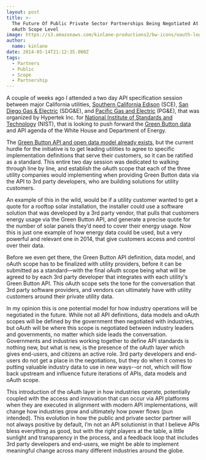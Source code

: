 ```yaml
---
layout: post
title: >-
  The Future Of Public Private Sector Partnerships Being Negotiated At The API
  oAuth Scope Level
image: https://s3.amazonaws.com/kinlane-productions2/bw-icons/oauth-logo.png
author:
  name: kinlane
date: 2014-05-14T21:12:35.000Z
tags:
  - Partners
  - Public
  - Scope
  - Partnership
---
```

A couple of weeks ago I attended a two day API specification session between major California utilities, [Southern California Edison](https://www.sce.com) (SCE), [San Diego Gas & Electric](http://www.sdge.com/) (SDG&E), and [Pacific Gas and Electric](http://www.pge.com/) (PG&E), that was organized by Hypertek Inc. for [National Institute of Standards and Technology](http://www.nist.gov/) (NIST), that is looking to push forward the [Green Button data](http://www.greenbuttondata.org/) and API agenda of the White House and Department of Energy.

The [Green Button API and open data model already exists](http://energyos.github.io/OpenESPI-GreenButton-API-Documentation/), but the current hurdle for the initiative is to get leading utilities to agree to specific implementation definitions that serve their customers, so it can be ratified as a standard. This entire two day session was dedicated to walking through line by line, and establish the oAuth scope that each of the three utility companies would implementing when providing Green Button data via the API to 3rd party developers, who are building solutions for utility customers.

An example of this in the wild, would be if a utility customer wanted to get a quote for a rooftop solar installation, the installer could use a software solution that was developed by a 3rd party vendor, that pulls that customers energy usage via the Green Button API, and generate a precise quote for the number of solar panels they’d need to cover their energy usage. Now this is just one example of how energy data could be used, but a very powerful and relevant one in 2014, that give customers access and control over their data.

Before we even get there, the Green Button API definition, data model, and oAuth scope has to be finalized with utility providers, before it can be submitted as a standard—with the final oAuth scope being what will be agreed to by each 3rd party developer that integrates with each utility's Green Button API. This oAuth scope sets the tone for the conversation that 3rd party software providers, and vendors can ultimately have with utility customers around their private utility data.

In my opinion this is one potential model for how industry operations will be negotiated in the future. While not all API definitions, data models and oAuth scopes will be defined by the government then negotiated with industries, but oAuth will be where this scope is negotiated between industry leaders and governments, no matter which side leads the conversation. Governments and industries working together to define API standards is nothing new, but what is new, is the presence of the oAuth layer which gives end-users, and citizens an active role. 3rd party developers and end-users do not get a place in the negotiations, but they do when it comes to putting valuable industry data to use in new ways--or not, which will flow back upstream and influence future iterations of APIs, data models and oAuth scope.

This introduction of the oAuth layer in how industries operate, potentially coupled with the access and innovation that can occur via API platforms when they are executed in alignment with modern API implementations, will change how industries grow and ultimately how power flows (pun intended). This evolution in how the public and private sector partner will not always positive by default, I’m not an API solutionist in that I believe APIs bless everything as good, but with the right players at the table, a little sunlight and transparency in the process, and a feedback loop that includes 3rd party developers and end-users, we might be able to implement meaningful change across many different industries around the globe.